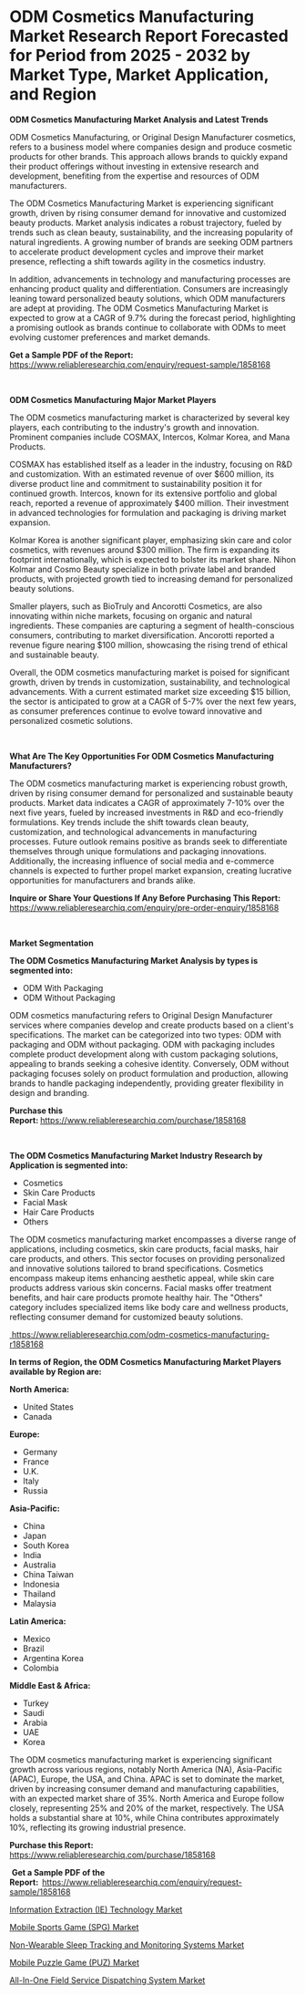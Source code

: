 <p><h1>ODM Cosmetics Manufacturing Market Research Report Forecasted for Period from 2025 -  2032 by Market Type, Market Application, and Region</h1></p><p><strong>ODM Cosmetics Manufacturing Market Analysis and Latest Trends</strong></p>
<p><p>ODM Cosmetics Manufacturing, or Original Design Manufacturer cosmetics, refers to a business model where companies design and produce cosmetic products for other brands. This approach allows brands to quickly expand their product offerings without investing in extensive research and development, benefiting from the expertise and resources of ODM manufacturers.</p><p>The ODM Cosmetics Manufacturing Market is experiencing significant growth, driven by rising consumer demand for innovative and customized beauty products. Market analysis indicates a robust trajectory, fueled by trends such as clean beauty, sustainability, and the increasing popularity of natural ingredients. A growing number of brands are seeking ODM partners to accelerate product development cycles and improve their market presence, reflecting a shift towards agility in the cosmetics industry.</p><p>In addition, advancements in technology and manufacturing processes are enhancing product quality and differentiation. Consumers are increasingly leaning toward personalized beauty solutions, which ODM manufacturers are adept at providing. The ODM Cosmetics Manufacturing Market is expected to grow at a CAGR of 9.7% during the forecast period, highlighting a promising outlook as brands continue to collaborate with ODMs to meet evolving customer preferences and market demands.</p></p>
<p><strong>Get a Sample PDF of the Report:&nbsp;</strong> <a href="https://www.reliableresearchiq.com/enquiry/request-sample/1858168?utm_campaign=2999&utm_medium=2&utm_source=Github&utm_content=ia&utm_term=11032025&utm_id=odm-cosmetics-manufacturing">https://www.reliableresearchiq.com/enquiry/request-sample/1858168</a></p>
<p>&nbsp;</p>
<p><strong>ODM Cosmetics Manufacturing Major Market Players</strong></p>
<p><p>The ODM cosmetics manufacturing market is characterized by several key players, each contributing to the industry's growth and innovation. Prominent companies include COSMAX, Intercos, Kolmar Korea, and Mana Products. </p><p>COSMAX has established itself as a leader in the industry, focusing on R&D and customization. With an estimated revenue of over $600 million, its diverse product line and commitment to sustainability position it for continued growth. Intercos, known for its extensive portfolio and global reach, reported a revenue of approximately $400 million. Their investment in advanced technologies for formulation and packaging is driving market expansion.</p><p>Kolmar Korea is another significant player, emphasizing skin care and color cosmetics, with revenues around $300 million. The firm is expanding its footprint internationally, which is expected to bolster its market share. Nihon Kolmar and Cosmo Beauty specialize in both private label and branded products, with projected growth tied to increasing demand for personalized beauty solutions.</p><p>Smaller players, such as BioTruly and Ancorotti Cosmetics, are also innovating within niche markets, focusing on organic and natural ingredients. These companies are capturing a segment of health-conscious consumers, contributing to market diversification. Ancorotti reported a revenue figure nearing $100 million, showcasing the rising trend of ethical and sustainable beauty.</p><p>Overall, the ODM cosmetics manufacturing market is poised for significant growth, driven by trends in customization, sustainability, and technological advancements. With a current estimated market size exceeding $15 billion, the sector is anticipated to grow at a CAGR of 5-7% over the next few years, as consumer preferences continue to evolve toward innovative and personalized cosmetic solutions.</p></p>
<p>&nbsp;</p>
<p><strong>What Are The Key Opportunities For ODM Cosmetics Manufacturing Manufacturers?</strong></p>
<p><p>The ODM cosmetics manufacturing market is experiencing robust growth, driven by rising consumer demand for personalized and sustainable beauty products. Market data indicates a CAGR of approximately 7-10% over the next five years, fueled by increased investments in R&D and eco-friendly formulations. Key trends include the shift towards clean beauty, customization, and technological advancements in manufacturing processes. Future outlook remains positive as brands seek to differentiate themselves through unique formulations and packaging innovations. Additionally, the increasing influence of social media and e-commerce channels is expected to further propel market expansion, creating lucrative opportunities for manufacturers and brands alike.</p></p>
<p><strong>Inquire or Share Your Questions If Any Before Purchasing This Report:</strong> <a href="https://www.reliableresearchiq.com/enquiry/pre-order-enquiry/1858168?utm_campaign=2999&utm_medium=2&utm_source=Github&utm_content=ia&utm_term=11032025&utm_id=odm-cosmetics-manufacturing">https://www.reliableresearchiq.com/enquiry/pre-order-enquiry/1858168</a></p>
<p>&nbsp;</p>
<p><strong>Market Segmentation</strong></p>
<p><strong>The ODM Cosmetics Manufacturing Market Analysis by types is segmented into:</strong></p>
<p><ul><li>ODM With Packaging</li><li>ODM Without Packaging</li></ul></p>
<p><p>ODM cosmetics manufacturing refers to Original Design Manufacturer services where companies develop and create products based on a client's specifications. The market can be categorized into two types: ODM with packaging and ODM without packaging. ODM with packaging includes complete product development along with custom packaging solutions, appealing to brands seeking a cohesive identity. Conversely, ODM without packaging focuses solely on product formulation and production, allowing brands to handle packaging independently, providing greater flexibility in design and branding.</p></p>
<p><strong>Purchase this Report:&nbsp;</strong><a href="https://www.reliableresearchiq.com/purchase/1858168?utm_campaign=2999&utm_medium=2&utm_source=Github&utm_content=ia&utm_term=11032025&utm_id=odm-cosmetics-manufacturing">https://www.reliableresearchiq.com/purchase/1858168</a></p>
<p>&nbsp;</p>
<p><strong>The ODM Cosmetics Manufacturing Market Industry Research by Application is segmented into:</strong></p>
<p><ul><li>Cosmetics</li><li>Skin Care Products</li><li>Facial Mask</li><li>Hair Care Products</li><li>Others</li></ul></p>
<p><p>The ODM cosmetics manufacturing market encompasses a diverse range of applications, including cosmetics, skin care products, facial masks, hair care products, and others. This sector focuses on providing personalized and innovative solutions tailored to brand specifications. Cosmetics encompass makeup items enhancing aesthetic appeal, while skin care products address various skin concerns. Facial masks offer treatment benefits, and hair care products promote healthy hair. The "Others" category includes specialized items like body care and wellness products, reflecting consumer demand for customized beauty solutions.</p></p>
<p><a href="https://www.reliableresearchiq.com/odm-cosmetics-manufacturing-r1858168?utm_campaign=2999&utm_medium=2&utm_source=Github&utm_content=ia&utm_term=11032025&utm_id=odm-cosmetics-manufacturing">&nbsp;https://www.reliableresearchiq.com/odm-cosmetics-manufacturing-r1858168</a></p>
<p><strong>In terms of Region, the ODM Cosmetics Manufacturing Market Players available by Region are:</strong></p>
<p>
    <p> <strong> North America: </strong>
        <ul>
            <li>United States</li>
            <li>Canada</li>
        </ul>
        </p> 
    <p> <strong> Europe: </strong>
        <ul>
            <li>Germany</li>
            <li>France</li>
            <li>U.K.</li>
            <li>Italy</li>
            <li>Russia</li>
        </ul>
        </p> 
    <p> <strong> Asia-Pacific: </strong>
        <ul>
            <li>China</li>
            <li>Japan</li>
            <li>South Korea</li>
            <li>India</li>
            <li>Australia</li>
            <li>China Taiwan</li>
            <li>Indonesia</li>
            <li>Thailand</li>
            <li>Malaysia</li>
        </ul>
        </p> 
    <p> <strong> Latin America: </strong>
        <ul>
            <li>Mexico</li>
            <li>Brazil</li>
            <li>Argentina Korea</li>
            <li>Colombia</li>
        </ul>
        </p> 
    <p> <strong> Middle East & Africa: </strong>
        <ul>
            <li>Turkey</li>
            <li>Saudi</li>
            <li>Arabia</li>
            <li>UAE</li>
            <li>Korea</li>
        </ul>
    </p>
    </p>
<p><p>The ODM cosmetics manufacturing market is experiencing significant growth across various regions, notably North America (NA), Asia-Pacific (APAC), Europe, the USA, and China. APAC is set to dominate the market, driven by increasing consumer demand and manufacturing capabilities, with an expected market share of 35%. North America and Europe follow closely, representing 25% and 20% of the market, respectively. The USA holds a substantial share at 10%, while China contributes approximately 10%, reflecting its growing industrial presence.</p></p>
<p><strong>Purchase this Report: </strong><a href="https://www.reliableresearchiq.com/purchase/1858168?utm_campaign=2999&utm_medium=2&utm_source=Github&utm_content=ia&utm_term=11032025&utm_id=odm-cosmetics-manufacturing">https://www.reliableresearchiq.com/purchase/1858168</a></p>
<p>&nbsp;<strong>Get a Sample PDF of the Report:&nbsp;&nbsp;</strong><a href="https://www.reliableresearchiq.com/enquiry/request-sample/1858168?utm_campaign=2999&utm_medium=2&utm_source=Github&utm_content=ia&utm_term=11032025&utm_id=odm-cosmetics-manufacturing">https://www.reliableresearchiq.com/enquiry/request-sample/1858168</a></p>
<p><strong></strong></p>
<p><p><a href="https://github.com/dukerghostki/Market-Research-Report-List-1/blob/main/information-extraction-ie-technology-market.md?utm_campaign=2999&utm_medium=2&utm_source=Github&utm_content=ia&utm_term=11032025&utm_id=odm-cosmetics-manufacturing">Information Extraction (IE) Technology Market</a></p><p><a href="https://github.com/ssaradulai/Market-Research-Report-List-1/blob/main/mobile-sports-game-spg-market.md?utm_campaign=2999&utm_medium=2&utm_source=Github&utm_content=ia&utm_term=11032025&utm_id=odm-cosmetics-manufacturing">Mobile Sports Game (SPG) Market</a></p><p><a href="https://github.com/elroddrewspm/Market-Research-Report-List-1/blob/main/non-wearable-sleep-tracking-and-monitoring-systems-market.md?utm_campaign=2999&utm_medium=2&utm_source=Github&utm_content=ia&utm_term=11032025&utm_id=odm-cosmetics-manufacturing">Non-Wearable Sleep Tracking and Monitoring Systems Market</a></p><p><a href="https://github.com/helmeludu/Market-Research-Report-List-1/blob/main/mobile-puzzle-game-puz-market.md?utm_campaign=2999&utm_medium=2&utm_source=Github&utm_content=ia&utm_term=11032025&utm_id=odm-cosmetics-manufacturing">Mobile Puzzle Game (PUZ) Market</a></p><p><a href="https://github.com/keohannchavo/Market-Research-Report-List-1/blob/main/all-in-one-field-service-dispatching-system-market.md?utm_campaign=2999&utm_medium=2&utm_source=Github&utm_content=ia&utm_term=11032025&utm_id=odm-cosmetics-manufacturing">All-In-One Field Service Dispatching System Market</a></p></p>